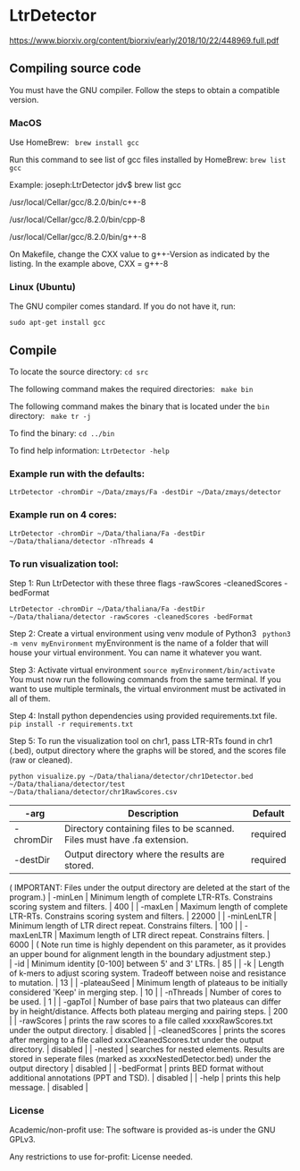 # LtrDetector

https://www.biorxiv.org/content/biorxiv/early/2018/10/22/448969.full.pdf



## Compiling source code

You must have the GNU compiler. Follow the steps to obtain a compatible version.

###  MacOS
Use HomeBrew:
	``` brew install gcc```

Run this command to see list of gcc files installed by HomeBrew:
```brew list gcc ```

Example:
joseph:LtrDetector jdv$ brew list gcc

/usr/local/Cellar/gcc/8.2.0/bin/c++-8

/usr/local/Cellar/gcc/8.2.0/bin/cpp-8

/usr/local/Cellar/gcc/8.2.0/bin/g++-8

On Makefile, change the CXX value to g++-Version as indicated by the listing. In the example above,
CXX = g++-8

### Linux (Ubuntu)
The GNU compiler comes standard. If you do not have it, run:

``` sudo apt-get install gcc ```

## Compile

To locate the source directory:
	``` cd src	```

The following command makes the required directories:
	``` make bin```

The following command makes the binary that is located under the ``bin`` directory:
	``` make tr -j```

To find the binary:
	```cd ../bin```

To find help information:
``` LtrDetector -help ```


### Example run with the defaults:

```LtrDetector -chromDir ~/Data/zmays/Fa -destDir ~/Data/zmays/detector```

### Example run on 4 cores:

```LtrDetector -chromDir ~/Data/thaliana/Fa -destDir ~/Data/thaliana/detector -nThreads 4```


### To run visualization tool:

Step 1: Run LtrDetector with these three flags -rawScores -cleanedScores -bedFormat

```LtrDetector -chromDir ~/Data/thaliana/Fa -destDir ~/Data/thaliana/detector -rawScores -cleanedScores -bedFormat```

Step 2: Create a virtual environment using venv module of Python3
``` python3 -m venv myEnvironment```
myEnvironment is the name of a folder that will house your virtual environment. You can name it whatever you want.

Step 3: Activate virtual environment
``` source myEnvironment/bin/activate ```
You must now run the following commands from the same terminal. If you want to use multiple terminals, the virtual environment must be activated in all of them.

Step 4: Install python dependencies using provided requirements.txt file.
``` pip install -r requirements.txt ```

Step 5: To run the visualization tool on chr1, pass LTR-RTs found in chr1 (.bed), output directory where the graphs will be stored, and the scores file (raw or cleaned).

 ```python visualize.py ~/Data/thaliana/detector/chr1Detector.bed ~/Data/thaliana/detector/test ~/Data/thaliana/detector/chr1RawScores.csv```

| -arg     | Description | Default |
| ---------------- | ----------- | ------- |
| -chromDir | Directory containing files to be scanned. Files must have .fa extension. | required |
| -destDir | Output directory where the results are stored. | required |
( IMPORTANT: Files under the output directory are deleted at the start of the program.)
| -minLen | Minimum length of complete LTR-RTs. Constrains scoring system and filters. | 400 |
| -maxLen |  Maximum length of complete LTR-RTs. Constrains scoring system and filters. | 22000 |
| -minLenLTR | Minimum length of LTR direct repeat. Constrains filters. | 100 |
| -maxLenLTR | Maximum length of LTR direct repeat. Constrains filters. | 6000 |
( Note run time is highly dependent on this parameter, as it provides an upper bound for alignment length in the boundary adjustment step.)               
| -id | Minimum identity [0-100] between 5' and 3' LTRs. | 85 |
| -k  | Length of k-mers to adjust scoring system. Tradeoff between noise and resistance to mutation. | 13 |
| -plateauSeed | Minimum length of plateaus to be initially considered 'Keep' in merging step. | 10 |
| -nThreads | Number of cores to be used. | 1 |
| -gapTol | Number of base pairs that two plateaus can differ by in height/distance. Affects both plateau merging and pairing steps. | 200 |
| -rawScores | prints the raw scores to a file called xxxxRawScores.txt under the output directory. | disabled |
| -cleanedScores | prints the scores after merging to a file called xxxxCleanedScores.txt under the output directory. | disabled |
| -nested | searches for nested elements. Results are stored in seperate files (marked as xxxxNestedDetector.bed) under the output directory | disabled |
| -bedFormat | prints BED format without additional annotations (PPT and TSD). | disabled |
| -help | prints this help message. | disabled |


### License

Academic/non-profit use: The software is provided as-is under the GNU GPLv3.

Any restrictions to use for-profit: License needed.
